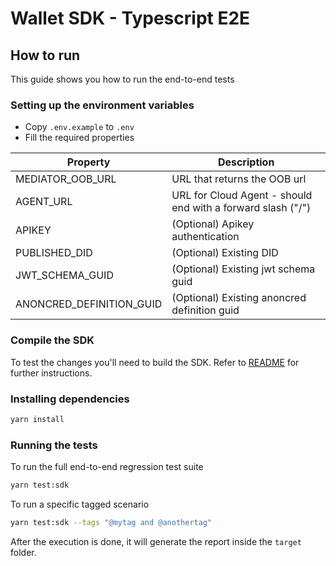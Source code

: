 # Wallet SDK - Typescript E2E

## How to run

This guide shows you how to run the end-to-end tests

### Setting up the environment variables

- Copy `.env.example` to `.env`
- Fill the required properties

| Property                 | Description                                                 |
| ------------------------ | ----------------------------------------------------------- |
| MEDIATOR_OOB_URL         | URL that returns the OOB url                                |
| AGENT_URL                | URL for Cloud Agent - should end with a forward slash ("/") |
| APIKEY                   | (Optional) Apikey authentication                            |
| PUBLISHED_DID            | (Optional) Existing DID                                     |
| JWT_SCHEMA_GUID          | (Optional) Existing jwt schema guid                         |
| ANONCRED_DEFINITION_GUID | (Optional) Existing anoncred definition guid                |

### Compile the SDK

To test the changes you'll need to build the SDK. Refer to [README](/../../README.md#building-from-source) for
further instructions.

### Installing dependencies

```bash
yarn install
```

### Running the tests

To run the full end-to-end regression test suite

```bash
yarn test:sdk
```

To run a specific tagged scenario

```bash
yarn test:sdk --tags "@mytag and @anothertag"
```

After the execution is done, it will generate the report inside the `target` folder.